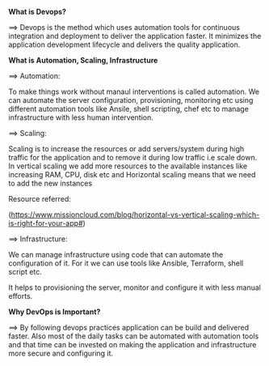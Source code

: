
**What is Devops?**

==> Devops is the method which uses automation tools for continuous integration and deployment to deliver the application faster. It minimizes the application development lifecycle and delivers the quality application.

**What is Automation, Scaling, Infrastructure**

==> Automation:

To make things work without manaul interventions is called automation. We can automate the server configuration, provisioning, monitoring etc using different automation tools like Ansile, shell scripting, chef etc to manage infrastructure with less human intervention.

==> Scaling:

Scaling is to increase the resources or add servers/system during high traffic for the application and to remove it during low traffic i.e scale down.
In vertical scaling we add more resources to the available instances like increasing RAM, CPU, disk etc and Horizontal scaling means that we need to add the new instances

Resource referred: 

(https://www.missioncloud.com/blog/horizontal-vs-vertical-scaling-which-is-right-for-your-app#)

==> Infrastructure:

We can manage infrastructure using code that can automate the configuration of it. For it we can use tools like Ansible, Terraform, shell script etc. 

It helps to provisioning the server, monitor and configure it with less manual efforts.

**Why DevOps is Important?**

==> By following devops practices application can be build and delivered faster. Also most of the daily tasks can be automated with automation tools and that time can be invested on making the application and infrastructure more secure and configuring it.
